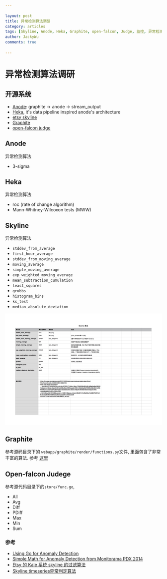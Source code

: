 ```yaml
---

layout: post
title: 异常检测算法调研
category: articles
tags: [Skyline, Anode, Heka, Graphite, open-falcon, Judge, 监控, 异常检测, 算法]
author: JackyWu
comments: true

---
```


# 异常检测算法调研

## 开源系统

- [Anode](https://github.com/mattrco/anode): graphite -> anode -> stream_output
- [Heka](http://hekad.readthedocs.org/en/v0.10.0b1/getting_started.html), it's data pipeline inspired anode's architecture
- [etsy skyline](https://github.com/etsy/skyline)
- [Graphite](https://github.com/graphite-project/graphite-web)
- [open-falcon judge](https://github.com/open-falcon/judge)

## Anode

异常检测算法

- 3-sigma

## Heka

异常检测算法

- roc (rate of change algorithm)
- Mann-Whitney-Wilcoxon tests (MWW)

## Skyline

异常检测算法

* `stddev_from_average`
* `first_hour_average`
* `stddev_from_moving_average`
* `moving_average`
* `simple_moving_average`
* `exp_weighted_moving_average`
* `mean_subtraction_cumulation`
* `least_squares`
* `grubbs`
* `histogram_bins`
* `ks_test`
* `median_absolute_deviation`

![](/images/skyline/skyline_anomaly_detect.jpg)

## Graphite

参考源码目录下的 `webapp/graphite/render/functions.py`文件, 里面包含了非常丰富的算法. 参考 [这里](http://graphite.readthedocs.org/en/latest/functions.html)

## Open-falcon Judege

参考源代码目录下的`store/func.go`, 

- All
- Avg
- Diff
- PDiff
- Max
- Min
- Sum

### 参考

- [Using Go for Anomaly Detection](http://blog.gopheracademy.com/birthday-bash-2014/using-go-for-anomaly-detection/)
- [Simple Math for Anomaly Detection from Monitorama PDX 2014](https://vimeo.com/95069158)
- [Etsy 的 Kale 系统 skyline 的过滤算法](http://www.linuxde.net/2013/06/14556.html)
- [Skyline timeseries异常判定算法](https://jiroujuan.wordpress.com/)
